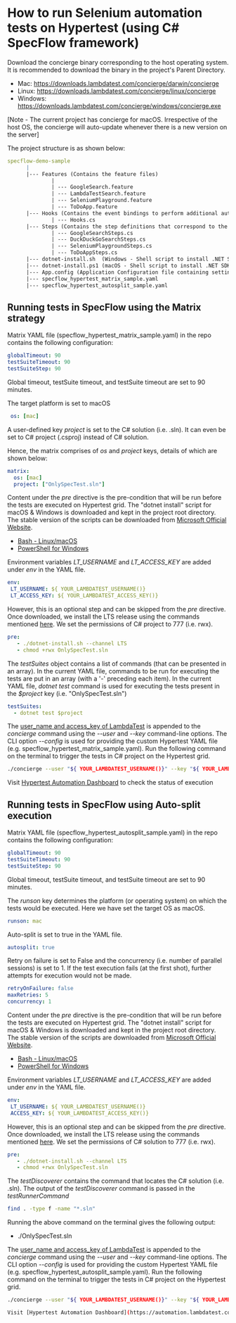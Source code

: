 # How to run Selenium automation tests on Hypertest (using C# SpecFlow framework)

Download the concierge binary corresponding to the host operating system. It is recommended to download the binary in the project's Parent Directory.

* Mac: https://downloads.lambdatest.com/concierge/darwin/concierge
* Linux: https://downloads.lambdatest.com/concierge/linux/concierge
* Windows: https://downloads.lambdatest.com/concierge/windows/concierge.exe

[Note - The current project has concierge for macOS. Irrespective of the host OS, the concierge will auto-update whenever there is a new version on the server]

The project structure is as shown below:

```yaml
specflow-demo-sample
      |
      |--- Features (Contains the feature files)
              |
              | --- GoogleSearch.feature
              | --- LambdaTestSearch.feature
              | --- SeleniumPlayground.feature
              | --- ToDoApp.feature
      |--- Hooks (Contains the event bindings to perform additional automation logic)
              | --- Hooks.cs
      |--- Steps (Contains the step definitions that correspond to the feature files)
              | --- GoogleSearchSteps.cs
              | --- DuckDuckGoSearchSteps.cs
              | --- SeleniumPlaygroundSteps.cs
              | --- ToDoAppSteps.cs
      |--- dotnet-install.sh  (Windows - Shell script to install .NET SDK, including .NET CLI & shared runtime)
      |--- dotnet-install.ps1 (macOS - Shell script to install .NET SDK, including .NET CLI & shared runtime)
      |--- App.config (Application Configuration file containing settings specific to the app)
      |--- specflow_hypertest_matrix_sample.yaml
      |--- specflow_hypertest_autosplit_sample.yaml
```

## Running tests in SpecFlow using the Matrix strategy

Matrix YAML file (specflow_hypertest_matrix_sample.yaml) in the repo contains the following configuration:

```yaml
globalTimeout: 90
testSuiteTimeout: 90
testSuiteStep: 90
```

Global timeout, testSuite timeout, and testSuite timeout are set to 90 minutes.

The target platform is set to macOS

```yaml
 os: [mac]
```

A user-defined key *project* is set to the C#
 solution  (i.e. .sln). It can even be set to C# project (.csproj) instead of C# solution.

Hence, the matrix comprises of *os* and *project* keys, details of which are shown below:

```yaml
matrix:
  os: [mac]
  project: ["OnlySpecTest.sln"]
```

Content under the *pre* directive is the pre-condition that will be run before the tests are executed on Hypertest grid. The "dotnet install" script for macOS & Windows is downloaded and kept in the project root directory. The stable version of the scripts can be downloaded from [Microsoft Official Website](https://docs.microsoft.com/en-us/dotnet/core/tools/dotnet-install-script).

* [Bash - Linux/macOS](https://dot.net/v1/dotnet-install.sh)
* [PowerShell for Windows](https://dot.net/v1/dotnet-install.ps1)

Environment variables *LT_USERNAME* and *LT_ACCESS_KEY* are added under *env* in the YAML file.

```yaml
env:
 LT_USERNAME: ${ YOUR_LAMBDATEST_USERNAME()}
 LT_ACCESS_KEY: ${ YOUR_LAMBDATEST_ACCESS_KEY()}
```

However, this is an optional step and can be skipped from the *pre* directive. Once downloaded, we install the LTS release using the commands mentioned [here](https://docs.microsoft.com/en-us/dotnet/core/tools/dotnet-install-script#examples). We set the permissions of C# project to 777 (i.e. rwx).

```yaml
pre:
   - ./dotnet-install.sh --channel LTS
   - chmod +rwx OnlySpecTest.sln
```

The *testSuites* object contains a list of commands (that can be presented in an array). In the current YAML file, commands to be run for executing the tests are put in an array (with a '-' preceding each item). In the current YAML file, *dotnet test* command is used for executing the tests present in the *$project* key (i.e. "OnlySpecTest.sln")

```yaml
testSuites:
  - dotnet test $project
```

The [user_name and access_key of LambdaTest](https://accounts.lambdatest.com/detail/profile) is appended to the *concierge* command using the *--user* and *--key* command-line options. The CLI option *--config* is used for providing the custom Hypertest YAML file (e.g. specflow_hypertest_matrix_sample.yaml). Run the following command on the terminal to trigger the tests in C# project on the Hypertest grid.

```bash
./concierge --user "${ YOUR_LAMBDATEST_USERNAME()}" --key "${ YOUR_LAMBDATEST_ACCESS_KEY()}" --config specflow_hypertest_matrix_sample.yaml --verbose
```

Visit [Hypertest Automation Dashboard](https://automation.lambdatest.com/hypertest) to check the status of execution

## Running tests in SpecFlow using Auto-split execution

Matrix YAML file (specflow_hypertest_autosplit_sample.yaml) in the repo contains the following configuration:

```yaml
globalTimeout: 90
testSuiteTimeout: 90
testSuiteStep: 90
```

Global timeout, testSuite timeout, and testSuite timeout are set to 90 minutes.

The *runson* key determines the platform (or operating system) on which the tests would be executed. Here we have set the target OS as macOS.

```yaml
runson: mac
```

Auto-split is set to true in the YAML file.

```yaml
autosplit: true
```

Retry on failure is set to False and the concurrency (i.e. number of parallel sessions) is set to 1. If the test execution fails (at the first shot), further attempts for execution would not be made.

```yaml
retryOnFailure: false
maxRetries: 5
concurrency: 1
```

Content under the *pre* directive is the pre-condition that will be run before the tests are executed on Hypertest grid.
The "dotnet install" script for macOS & Windows is downloaded and kept in the project root directory. The stable version of the scripts are downloaded from [Microsoft Official Website](https://docs.microsoft.com/en-us/dotnet/core/tools/dotnet-install-script).

* [Bash - Linux/macOS](https://dot.net/v1/dotnet-install.sh)
* [PowerShell for Windows](https://dot.net/v1/dotnet-install.ps1)

Environment variables *LT_USERNAME* and *LT_ACCESS_KEY* are added under *env* in the YAML file.

```yaml
env:
 LT_USERNAME: ${ YOUR_LAMBDATEST_USERNAME()}
 ACCESS_KEY: ${ YOUR_LAMBDATEST_ACCESS_KEY()}
```

However, this is an optional step and can be skipped from the *pre* directive. Once downloaded, we install the LTS release using the commands mentioned [here](https://docs.microsoft.com/en-us/dotnet/core/tools/dotnet-install-script#examples). We set the permissions of C# solution to 777 (i.e. rwx).

```yaml
pre:
   - ./dotnet-install.sh --channel LTS
   - chmod +rwx OnlySpecTest.sln
```

The *testDiscoverer* contains the command that locates the C# solution (i.e. .sln). The output of the *testDiscoverer* command is passed in the *testRunnerCommand*

```bash
find . -type f -name "*.sln"
```

Running the above command on the terminal gives the following output:

* ./OnlySpecTest.sln

The [user_name and access_key of LambdaTest](https://accounts.lambdatest.com/detail/profile) is appended to the *concierge* command using the *--user* and *--key* command-line options. The CLI option *--config* is used for providing the custom Hypertest YAML file (e.g. specflow_hypertest_autosplit_sample.yaml). Run the following command on the terminal to trigger the tests in C# project on the Hypertest grid.

```bash
./concierge --user "${ YOUR_LAMBDATEST_USERNAME()}" --key "${ YOUR_LAMBDATEST_ACCESS_KEY()}" --config specflow_hypertest_autosplit_sample.yaml --verbose

Visit [Hypertest Automation Dashboard](https://automation.lambdatest.com/hypertest) to check the status of execution
